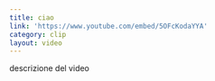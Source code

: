 ```yaml
---
title: ciao
link: 'https://www.youtube.com/embed/5OFcKodaYYA'
category: clip
layout: video
---
```


descrizione del video
